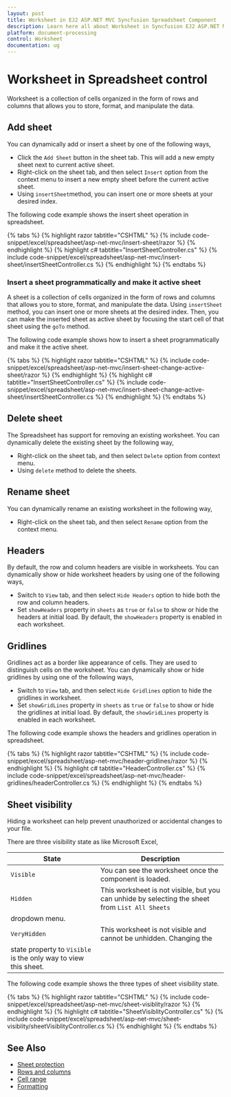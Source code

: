 ```yaml
---
layout: post
title: Worksheet in EJ2 ASP.NET MVC Syncfusion Spreadsheet Component
description: Learn here all about Worksheet in Syncfusion EJ2 ASP.NET MVC Spreadsheet component of Syncfusion Essential JS 2 and more.
platform: document-processing
control: Worksheet
documentation: ug
---
```



# Worksheet in Spreadsheet control

Worksheet is a collection of cells organized in the form of rows and columns that allows you to store, format, and manipulate the data.

## Add sheet

You can dynamically add or insert a sheet by one of the following ways,

* Click the `Add Sheet` button in the sheet tab. This will add a new empty sheet next to current active sheet.
* Right-click on the sheet tab, and then select `Insert` option from the context menu to insert a new empty sheet before the current active sheet.
* Using `insertSheet`method, you can insert one or more sheets at your desired index.

The following code example shows the insert sheet operation in spreadsheet.

{% tabs %}
{% highlight razor tabtitle="CSHTML" %}
{% include code-snippet/excel/spreadsheet/asp-net-mvc/insert-sheet/razor %}
{% endhighlight %}
{% highlight c# tabtitle="InsertSheetController.cs" %}
{% include code-snippet/excel/spreadsheet/asp-net-mvc/insert-sheet/insertSheetController.cs %}
{% endhighlight %}
{% endtabs %}

### Insert a sheet programmatically and make it active sheet

A sheet is a collection of cells organized in the form of rows and columns that allows you to store, format, and manipulate the data. Using `insertSheet` method, you can insert one or more sheets at the desired index. Then, you can make the inserted sheet as active sheet by focusing the start cell of that sheet using the `goTo` method.

The following code example shows how to insert a sheet programmatically and make it the active sheet.

{% tabs %}
{% highlight razor tabtitle="CSHTML" %}
{% include code-snippet/excel/spreadsheet/asp-net-mvc/insert-sheet-change-active-sheet/razor %}
{% endhighlight %}
{% highlight c# tabtitle="InsertSheetController.cs" %}
{% include code-snippet/excel/spreadsheet/asp-net-mvc/insert-sheet-change-active-sheet/insertSheetController.cs %}
{% endhighlight %}
{% endtabs %}


## Delete sheet

The Spreadsheet has support for removing an existing worksheet. You can dynamically delete the existing sheet by the following way,

* Right-click on the sheet tab, and then select `Delete` option from context menu.
* Using `delete` method to delete the sheets.

## Rename sheet

You can dynamically rename an existing worksheet in the following way,

* Right-click on the sheet tab, and then select `Rename` option from the context menu.

## Headers

By default, the row and column headers are visible in worksheets. You can dynamically show or hide worksheet headers by using one of the following ways,

* Switch to `View` tab, and then select `Hide Headers` option to hide both the row and column headers.
* Set `showHeaders` property in `sheets` as `true` or `false` to show or hide the headers at initial load. By default, the `showHeaders` property is enabled in each worksheet.

## Gridlines

Gridlines act as a border like appearance of cells. They are used to distinguish cells on the worksheet. You can dynamically show or hide gridlines by using one of the following ways,

* Switch to `View` tab, and then select `Hide Gridlines` option to hide the gridlines in worksheet.
* Set `showGridLines` property in `sheets` as `true` or `false` to show or hide the gridlines at initial load. By default, the `showGridLines` property is enabled in each worksheet.

The following code example shows the headers and gridlines operation in spreadsheet.

{% tabs %}
{% highlight razor tabtitle="CSHTML" %}
{% include code-snippet/excel/spreadsheet/asp-net-mvc/header-gridlines/razor %}
{% endhighlight %}
{% highlight c# tabtitle="HeaderController.cs" %}
{% include code-snippet/excel/spreadsheet/asp-net-mvc/header-gridlines/headerController.cs %}
{% endhighlight %}
{% endtabs %}

## Sheet visibility

Hiding a worksheet can help prevent unauthorized or accidental changes to your file.

There are three visibility state as like Microsoft Excel,

| State | Description |
|-------|---------|
| `Visible` | You can see the worksheet once the component is loaded. |
| `Hidden` | This worksheet is not visible, but you can unhide by selecting the sheet from `List All Sheets`
dropdown menu. |
| `VeryHidden` | This worksheet is not visible and cannot be unhidden. Changing the
state property to `Visible` is the only way to view this sheet. |

The following code example shows the three types of sheet visibility state.

{% tabs %}
{% highlight razor tabtitle="CSHTML" %}
{% include code-snippet/excel/spreadsheet/asp-net-mvc/sheet-visiblity/razor %}
{% endhighlight %}
{% highlight c# tabtitle="SheetVisiblityController.cs" %}
{% include code-snippet/excel/spreadsheet/asp-net-mvc/sheet-visiblity/sheetVisiblityController.cs %}
{% endhighlight %}
{% endtabs %}



## See Also

* [Sheet protection](./protect-sheet)
* [Rows and columns](./rows-and-columns)
* [Cell range](./cell-range)
* [Formatting](./formatting)
